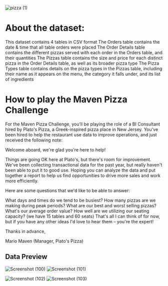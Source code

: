 ![pizza (1)](https://user-images.githubusercontent.com/41531796/198908233-651d13fd-b894-4a22-9b0f-3b0ba672fb39.jpg)
# About the dataset:
This dataset contains 4 tables in CSV format
The Orders table contains the date & time that all table orders were placed
The Order Details table contains the different pizzas served with each order in the Orders table, and their quantities
The Pizzas table contains the size and price for each distinct pizza in the Order Details table, as well as its broader pizza type
The Pizza Types table contains details on the pizza types in the Pizzas table, including their name as it appears on the menu, the category it falls under, and its list of ingredients


# How to play the Maven Pizza Challenge
For the Maven Pizza Challenge, you’ll be playing the role of a BI Consultant hired by Plato's Pizza, a Greek-inspired pizza place in New Jersey. You've been hired to help the restaurant use data to improve operations, and just received the following note:

Welcome aboard, we're glad you're here to help!

Things are going OK here at Plato's, but there's room for improvement. We've been collecting transactional data for the past year, but really haven't been able to put it to good use. Hoping you can analyze the data and put together a report to help us find opportunities to drive more sales and work more efficiently.

Here are some questions that we'd like to be able to answer:

What days and times do we tend to be busiest?
How many pizzas are we making during peak periods?
What are our best and worst selling pizzas?
What's our average order value?
How well are we utilizing our seating capacity? (we have 15 tables and 60 seats)
That's all I can think of for now, but if you have any other ideas I'd love to hear them – you're the expert!

Thanks in advance,

Mario Maven (Manager, Plato's Pizza)

## Data Preview
![Screenshot (100)](https://user-images.githubusercontent.com/41531796/199360878-5af58f3d-559f-4ba9-9185-f9a4eb99a15e.png)
![Screenshot (101)](https://user-images.githubusercontent.com/41531796/199360889-ca0ae105-b1fa-48e2-9cf2-ee5988489bbf.png)

![Screenshot (102)](https://user-images.githubusercontent.com/41531796/199360930-f9a8f05a-7583-4ea0-8454-666a950ccbfb.png)
![Screenshot (103)](https://user-images.githubusercontent.com/41531796/199360947-ec6b94c4-a943-4c49-9547-e68e578d01a9.png)
